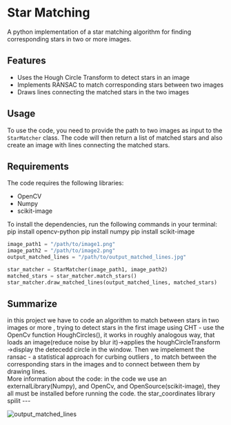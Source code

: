 # Star Matching

A python implementation of a star matching algorithm for finding corresponding stars in two or more images.

## Features
- Uses the Hough Circle Transform to detect stars in an image
- Implements RANSAC to match corresponding stars between two images
- Draws lines connecting the matched stars in the two images

## Usage
To use the code, you need to provide the path to two images as input to the `StarMatcher` class. The code will then return a list of matched stars and also create an image with lines connecting the matched stars.

## Requirements
The code requires the following libraries:
- OpenCV
- Numpy
- scikit-image

To install the dependencies, run the following commands in your terminal:
pip install opencv-python
pip install numpy
pip install scikit-image

```python
image_path1 = "/path/to/image1.png"
image_path2 = "/path/to/image2.png"
output_matched_lines = "/path/to/output_matched_lines.jpg"

star_matcher = StarMatcher(image_path1, image_path2)
matched_stars = star_matcher.match_stars()
star_matcher.draw_matched_lines(output_matched_lines, matched_stars)
```

## Summarize
in this project we have to code an algorithm to match between stars in two images or more , trying to detect stars in the first image using CHT - use the OpenCv function HoughCircles(), it works in roughly analogous way, that loads an image(reduce noise by blur it)->applies the houghCircleTransform ->display the detecedd circle in the window. Then we impelement the ransac - a statistical approach for curbing outliers , to match between the corresponding stars in the images and to connect between them by drawing lines. <br />
More information about the code: 
in the code we use an externalLibrary(Numpy), and OpenCv, and OpenSource(scikit-image), they all must be installed before running the code.
the star_coordinates library spilit --- 


![output_matched_lines](https://user-images.githubusercontent.com/58775369/233772729-f7c96396-83ab-4b7c-8f40-ae36f73dfc3d.jpg)
